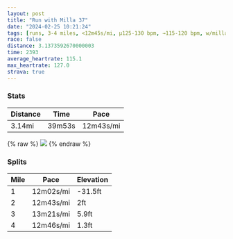 ```yaml
---
layout: post
title: "Run with Milla 37"
date: "2024-02-25 10:21:24"
tags: [runs, 3-4 miles, <12m45s/mi, μ125-130 bpm, →115-120 bpm, w/milla]
race: false
distance: 3.1373592670000003
time: 2393
average_heartrate: 115.1
max_heartrate: 127.0
strava: true
---
```


### Stats

| Distance | Time | Pace |
|----------|------|------|
|3.14mi|39m53s|12m43s/mi|

{% raw %}
<img src='https://maps.googleapis.com/maps/api/staticmap?maptype=roadmap&path=enc:ajwwF|usbMEFENEDGFUDGH?ZEHD\AFRf@RHDAFFZPDHSTCAVEL@FLD@AL_AtAUz@QXKd@Ap@q@zAANVLLXC?QEZ_@Z?\JnAdAjAn@d@f@v@VJP[ZIb@M`@Gd@ITKLYn@Kh@Sj@OZ[z@Sp@a@jAADLLIECBITI^Ej@DLf@NN@PTh@XVT\JZ^`@BFLrAbAt@ZJJDHZBRZ^XHBHLDJ`A^XB\NRd@PTf@\T@b@Rj@Ln@Db@P^B\F^?VHTPH@x@f@l@Rn@?h@MVF\Ab@Br@AjAZb@RVRLGRMJS^Mb@@^HTKC]Kc@D[Tm@b@OFIVAjBi@nACZ_@XQNADXNTZALB@DbBHPAAB\IZBXE^NB`@DJlA?f@JJRrA|@Xn@r@^ICDCF?JDNGX]^Q`@M^It@GXVTNt@dBd@PAAGAiAEm@ISUEe@GGWi@WWUG[OW@s@X]Hk@f@u@Hc@AQ@ICK?AZB\Kf@C~@GHIBM?]OEBQlAIpAAh@Q~BAd@OfAs@GMQ@sAEe@BsBH_BRmAE]MQKAc@d@SCKIEE?DaCBBD@Co@NUKCISEgBM?PEKGBkAc@gAaAYM[AUDg@b@YN_Aq@o@Qy@@u@Ao@DiA?QAyBo@mBk@g@UsCs@e@Q]Uo@w@gAe@eAm@cD_CaCsAsDeCc@UQQWO][e@Wg@a@&key=AIzaSyC1MId7bFpkLXNAaYhBSTb8jLyiSqzbDtM&size=800x800&markers=color:yellow|label:S|40.75697,-73.99791&markers=color:green|label:F|40.75799000000001,-74.00457000000006'>
{% endraw %}

### Splits

| Mile | Pace | Elevation |
|------|------|-----------|
|1|12m02s/mi|-31.5ft|
|2|12m43s/mi|2ft|
|3|13m21s/mi|5.9ft|
|4|12m46s/mi|1.3ft|
